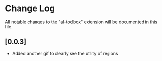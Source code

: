 # Change Log
All notable changes to the "al-toolbox" extension will be documented in this file.

## [0.0.3]
- Added another gif to clearly see the utility of regions